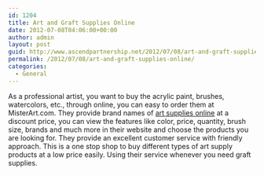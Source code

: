 ```yaml
---
id: 1204
title: Art and Graft Supplies Online
date: 2012-07-08T04:06:00+00:00
author: admin
layout: post
guid: http://www.ascendpartnership.net/2012/07/08/art-and-graft-supplies-online/
permalink: /2012/07/08/art-and-graft-supplies-online/
categories:
  - General
---
```

As a professional artist, you want to buy the acrylic paint, brushes, watercolors, etc., through online, you can easy to order them at MisterArt.com. They provide brand names of [art supplies online](http://www.misterart.com/) at a discount price, you can view the features like color, price, quantity, brush size, brands and much more in their website and choose the products you are looking for. They provide an excellent customer service with friendly approach. This is a one stop shop to buy different types of art supply products at a low price easily. Using their service whenever you need graft supplies.